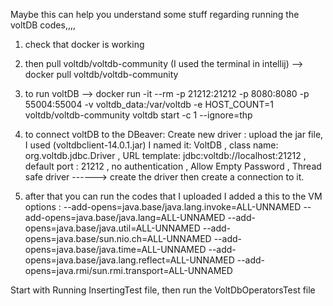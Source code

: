 
Maybe this can help you understand some stuff regarding running the voltDB codes,,,,

1. check that docker is working 
2. then pull voltdb/voltdb-community (I used the terminal in intellij) --> docker pull voltdb/voltdb-community
3. to run voltDB --> docker run -it --rm -p 21212:21212 -p 8080:8080 -p 55004:55004 -v voltdb_data:/var/voltdb -e HOST_COUNT=1 voltdb/voltdb-community voltdb start -c 1 --ignore=thp
5. to connect voltDB to the DBeaver:
   Create new driver :
   upload the jar file, I used (voltdbclient-14.0.1.jar)
                      I named it: VoltDB ,
                      class name: org.voltdb.jdbc.Driver   ,
                      URL template: jdbc:voltdb://localhost:21212   ,
                      default port : 21212   ,
                      no authentication , Allow Empty Password , Thread safe driver
   ------> create the driver then create a connection to it.
   
7. after that you can run the codes that I uploaded
I added a this to the VM options :
--add-opens=java.base/java.lang.invoke=ALL-UNNAMED
--add-opens=java.base/java.lang=ALL-UNNAMED
--add-opens=java.base/java.util=ALL-UNNAMED
--add-opens=java.base/sun.nio.ch=ALL-UNNAMED
--add-opens=java.base/java.time=ALL-UNNAMED
--add-opens=java.base/java.lang.reflect=ALL-UNNAMED
--add-opens=java.rmi/sun.rmi.transport=ALL-UNNAMED

Start with Running InsertingTest file, then run the VoltDbOperatorsTest file
